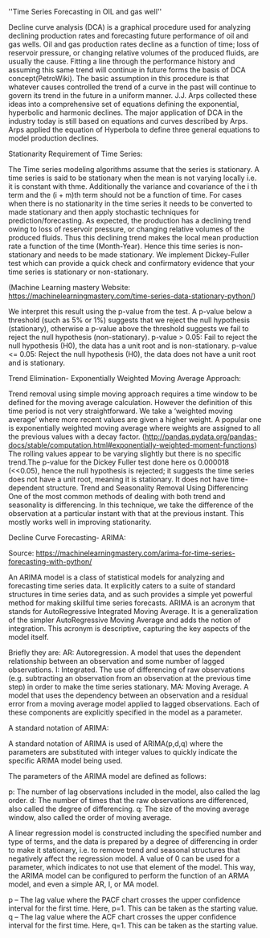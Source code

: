 ''Time Series Forecasting in OIL and gas well''

Decline curve analysis (DCA) is a graphical procedure used for analyzing declining production rates and forecasting future performance of oil and gas wells. Oil and gas production rates decline as a function of time; loss of reservoir pressure, or changing relative volumes of the produced fluids, are usually the cause. Fitting a line through the performance history and assuming this same trend will continue in future forms the basis of DCA concept(PetroWiki). The basic assumption in this procedure is that whatever causes controlled the trend of a curve in the past will continue to govern its trend in the future in a uniform manner. J.J. Arps collected these ideas into a comprehensive set of equations defining the exponential, hyperbolic and harmonic declines. The major application of DCA in the industry today is still based on equations and curves described by Arps. Arps applied the equation of Hyperbola to define three general equations to model production declines.

Stationarity Requirement of Time Series:

The Time series modeling algorithms assume that the series is stationary. A time series is said to be stationary when the mean is not varying locally i.e. it is constant with thme. Additionally the variance and covariance of the i th term and the (i + m)th term should not be a function of time. For cases when there is no stationarity in the time series it needs to be converted to made stationary and then apply stochastic techniques for prediction/forecasting. As expected, the production has a declining trend owing to loss of reservoir pressure, or changing relative volumes of the produced fluids. Thus this declining trend makes the local mean production rate a function of the time (Month-Year). Hence this time series is non-stationary and needs to be made stationary. We implement Dickey-Fuller test which can provide a quick check and confirmatory evidence that your time series is stationary or non-stationary.

(Machine Learning mastery Website: https://machinelearningmastery.com/time-series-data-stationary-python/)

We interpret this result using the p-value from the test. A p-value below a threshold (such as 5% or 1%) suggests that we reject the null hypothesis (stationary), otherwise a p-value above the threshold suggests we fail to reject the null hypothesis (non-stationary). p-value > 0.05: Fail to reject the null hypothesis (H0), the data has a unit root and is non-stationary. p-value <= 0.05: Reject the null hypothesis (H0), the data does not have a unit root and is stationary.

Trend Elimination- Exponentially Weighted Moving Average Approach:

Trend removal using simple moving approach requires a time window to be defined for the moving average calculation. However the definition of this time period is not very straightforward. We take a ‘weighted moving average’ where more recent values are given a higher weight. A popular one is exponentially weighted moving average where weights are assigned to all the previous values with a decay factor. (http://pandas.pydata.org/pandas-docs/stable/computation.html#exponentially-weighted-moment-functions) The rolling values appear to be varying slightly but there is no specific trend.The p-value for the Dickey Fuller test done here os 0.000018 (<<0.05), hence the null hypothesis is rejected; it suggests the time series does not have a unit root, meaning it is stationary. It does not have time-dependent structure. Trend and Seasonality Removal Using Differencing One of the most common methods of dealing with both trend and seasonality is differencing. In this technique, we take the difference of the observation at a particular instant with that at the previous instant. This mostly works well in improving stationarity.

Decline Curve Forecasting- ARIMA:

Source: https://machinelearningmastery.com/arima-for-time-series-forecasting-with-python/

An ARIMA model is a class of statistical models for analyzing and forecasting time series data. It explicitly caters to a suite of standard structures in time series data, and as such provides a simple yet powerful method for making skillful time series forecasts. ARIMA is an acronym that stands for AutoRegressive Integrated Moving Average. It is a generalization of the simpler AutoRegressive Moving Average and adds the notion of integration. This acronym is descriptive, capturing the key aspects of the model itself.

Briefly they are: AR: Autoregression. A model that uses the dependent relationship between an observation and some number of lagged observations. I: Integrated. The use of differencing of raw observations (e.g. subtracting an observation from an observation at the previous time step) in order to make the time series stationary. MA: Moving Average. A model that uses the dependency between an observation and a residual error from a moving average model applied to lagged observations. Each of these components are explicitly specified in the model as a parameter.

A standard notation of ARIMA:

A standard notation of ARIMA is used of ARIMA(p,d,q) where the parameters are substituted with integer values to quickly indicate the specific ARIMA model being used.

The parameters of the ARIMA model are defined as follows:

p: The number of lag observations included in the model, also called the lag order. d: The number of times that the raw observations are differenced, also called the degree of differencing. q: The size of the moving average window, also called the order of moving average.

A linear regression model is constructed including the specified number and type of terms, and the data is prepared by a degree of differencing in order to make it stationary, i.e. to remove trend and seasonal structures that negatively affect the regression model. A value of 0 can be used for a parameter, which indicates to not use that element of the model. This way, the ARIMA model can be configured to perform the function of an ARMA model, and even a simple AR, I, or MA model.

p – The lag value where the PACF chart crosses the upper confidence interval for the first time. Here, p=1. This can be taken as the starting value. q – The lag value where the ACF chart crosses the upper confidence interval for the first time. Here, q=1. This can be taken as the starting value.

